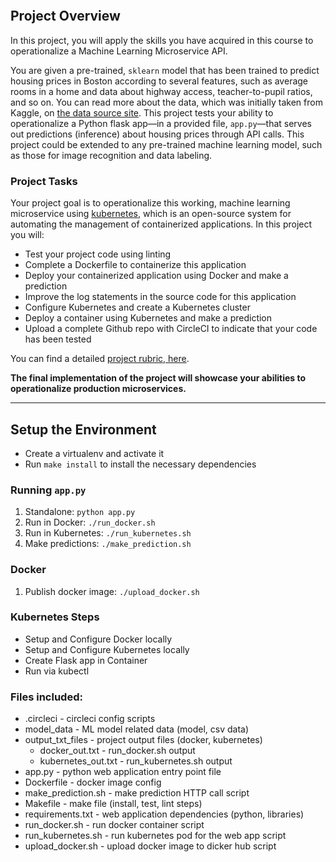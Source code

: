 [![<Vinoth-Ramesh>](https://circleci.com/gh/vinoth-ramesh/udacity-project4.svg?style=svg)](https://circleci.com/gh/vinoth-ramesh/udacity-project4)

## Project Overview

In this project, you will apply the skills you have acquired in this course to operationalize a Machine Learning Microservice API. 

You are given a pre-trained, `sklearn` model that has been trained to predict housing prices in Boston according to several features, such as average rooms in a home and data about highway access, teacher-to-pupil ratios, and so on. You can read more about the data, which was initially taken from Kaggle, on [the data source site](https://www.kaggle.com/c/boston-housing). This project tests your ability to operationalize a Python flask app—in a provided file, `app.py`—that serves out predictions (inference) about housing prices through API calls. This project could be extended to any pre-trained machine learning model, such as those for image recognition and data labeling.

### Project Tasks

Your project goal is to operationalize this working, machine learning microservice using [kubernetes](https://kubernetes.io/), which is an open-source system for automating the management of containerized applications. In this project you will:
* Test your project code using linting
* Complete a Dockerfile to containerize this application
* Deploy your containerized application using Docker and make a prediction
* Improve the log statements in the source code for this application
* Configure Kubernetes and create a Kubernetes cluster
* Deploy a container using Kubernetes and make a prediction
* Upload a complete Github repo with CircleCI to indicate that your code has been tested

You can find a detailed [project rubric, here](https://review.udacity.com/#!/rubrics/2576/view).

**The final implementation of the project will showcase your abilities to operationalize production microservices.**

---

## Setup the Environment

* Create a virtualenv and activate it
* Run `make install` to install the necessary dependencies

### Running `app.py`

1. Standalone:  `python app.py`
2. Run in Docker:  `./run_docker.sh`
3. Run in Kubernetes:  `./run_kubernetes.sh`
4. Make predictions: `./make_prediction.sh`

### Docker
1. Publish docker image: `./upload_docker.sh`

### Kubernetes Steps

* Setup and Configure Docker locally
* Setup and Configure Kubernetes locally
* Create Flask app in Container
* Run via kubectl

### Files included:
* .circleci - circleci config scripts
* model_data - ML model related data (model, csv data)
* output_txt_files - project output files (docker, kubernetes)
  * docker_out.txt - run_docker.sh output
  * kubernetes_out.txt - run_kubernetes.sh output
* app.py - python web application entry point file
* Dockerfile - docker image config
* make_prediction.sh - make prediction HTTP call script
* Makefile - make file (install, test, lint steps)
* requirements.txt - web application dependencies (python, libraries)
* run_docker.sh - run docker container script
* run_kubernetes.sh - run kubernetes pod for the web app script
* upload_docker.sh - upload docker image to dicker hub script

